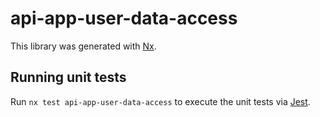 # api-app-user-data-access

This library was generated with [Nx](https://nx.dev).

## Running unit tests

Run `nx test api-app-user-data-access` to execute the unit tests via [Jest](https://jestjs.io).
